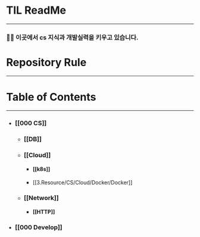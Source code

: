 # TIL ReadMe 
---
### 🧑‍💻 이곳에서 cs 지식과 개발실력을 키우고 있습니다.  

# Repository Rule 
---


# Table of Contents 
---
- ### [[000 CS]]
	- ### [[DB]]
	- ### [[Cloud]]
		- #### [[k8s]]
		- [[3.Resource/CS/Cloud/Docker/Docker]]
	- ### [[Network]]
		- #### [[HTTP]]
	

- ### [[000 Develop]]


